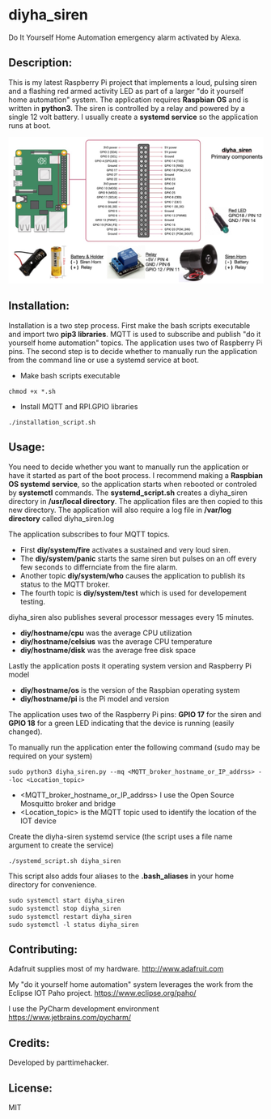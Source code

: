 # diyha_siren
Do It Yourself Home Automation emergency alarm activated by Alexa.

## Description: 
This is my latest Raspberry Pi project that implements a loud, pulsing siren and a flashing red armed activity LED as part of a larger "do it yourself home automation" system.  The application requires **Raspbian OS** and is written in **python3**. The siren is controlled by a relay and powered by a single 12 volt battery. I usually create a **systemd service** so the application runs at boot.

![Screenshot](docs/siren_overview.jpg)

## Installation: 
Installation is a two step process. First make the bash scripts executable and  import two **pip3 libraries**. MQTT is used to subscribe and publish "do it yourself home automation" topics. The application uses two of Raspberry Pi pins. The second step is to decide whether to manually run the application from the command line or use a systemd service at boot.

- Make bash scripts executable
```
chmod +x *.sh
```

- Install MQTT and RPI.GPIO libraries
```chmod +x *.sh
./installation_script.sh
```

## Usage: 
You need to decide whether you want to manually run the application or have it started as part of the boot process. I recommend making a **Raspbian OS systemd service**, so the application starts when rebooted or controled by **systemctl** commands. The **systemd_script.sh** creates a diyha_siren directory in **/usr/local directory**. The application files are then copied to this new directory. The application will also require a log file in **/var/log directory** called diyha_siren.log

The application subscribes to four MQTT topics. 

- First **diy/system/fire** activates a sustained and very loud siren.
- The **diy/system/panic** starts the same siren but pulses on an off every few seconds to differnciate from the fire alarm. 
- Another topic **diy/system/who** causes the application to publish its status to the MQTT broker. 
- The fourth topic is **diy/system/test** which is used for developement testing.

diyha_siren also publishes several processor messages every 15 minutes.
- **diy/hostname/cpu** was the average CPU utilization
- **diy/hostname/celsius** was the average CPU temperature
- **diy/hostname/disk** was the average free disk space

Lastly the application posts it operating system version and Raspberry Pi model
- **diy/hostname/os** is the version of the Raspbian operating system
- **diy/hostname/pi** is the Pi model and version

The application uses two of the Raspberry Pi pins: **GPIO 17** for the siren and **GPIO 18** for a green LED indicating that the device is running (easily changed).

To manually run the application enter the following command (sudo may be required on your system)
```
sudo python3 diyha_siren.py --mq <MQTT_broker_hostname_or_IP_addrss> --loc <Location_topic>
```
- <MQTT_broker_hostname_or_IP_addrss> I use the Open Source Mosquitto broker and bridge
- <Location_topic> is the MQTT topic used to identify the location of the IOT device 

Create the diyha-siren systemd service (the script uses a file name argument to create the service)
```
./systemd_script.sh diyha_siren
```

This script also adds four aliases to the **.bash_aliases** in your home directory for convenience.
```
sudo systemctl start diyha_siren
sudo systemctl stop diyha_siren
sudo systemctl restart diyha_siren
sudo systemctl -l status diyha_siren
```

## Contributing: 

Adafruit supplies most of my hardware. http://www.adafruit.com

My "do it yourself home automation" system leverages the work from the Eclipse IOT Paho project. https://www.eclipse.org/paho/

I use the PyCharm development environment https://www.jetbrains.com/pycharm/

## Credits: 
Developed by parttimehacker.

## License: 
MIT
